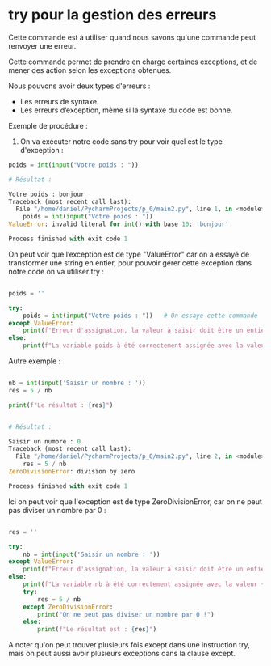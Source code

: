 # try pour la gestion des erreurs

Cette commande est à utiliser quand nous savons qu'une commande peut renvoyer une erreur.

Cette commande permet de prendre en charge certaines exceptions, et de mener des action selon les exceptions obtenues.

Nous pouvons avoir deux types d'erreurs :
* Les erreurs de syntaxe.
* Les erreurs d’exception, même si la syntaxe du code est bonne.

Exemple de procédure :

1. On va exécuter notre code sans try pour voir quel est le type d'exception :

```python
poids = int(input("Votre poids : "))

# Résultat :

Votre poids : bonjour
Traceback (most recent call last):
  File "/home/daniel/PycharmProjects/p_0/main2.py", line 1, in <module>
    poids = int(input("Votre poids : "))
ValueError: invalid literal for int() with base 10: 'bonjour'

Process finished with exit code 1

``` 

On peut voir que l’exception est de type "ValueError" car on a essayé de transformer une string en entier, pour pouvoir gérer cette exception dans notre code on va utiliser try :

```python

poids = ''

try:
    poids = int(input("Votre poids : "))   # On essaye cette commande
except ValueError:
    print(f"Erreur d'assignation, la valeur à saisir doit être un entier !")   # Si erreur: ValueError alors on fait cette action
else:
    print(f"La variable poids à été correctement assignée avec la valeur {poids} !")   # Si non on fait cette action


``` 

Autre exemple :

```python

nb = int(input('Saisir un nombre : '))
res = 5 / nb

print(f"Le résultat : {res}")


# Résultat :

Saisir un numbre : 0
Traceback (most recent call last):
  File "/home/daniel/PycharmProjects/p_0/main2.py", line 2, in <module>
    res = 5 / nb
ZeroDivisionError: division by zero

Process finished with exit code 1

``` 

Ici on peut voir que l'exception est de type ZeroDivisionError, car on ne peut pas diviser un nombre par 0 :

```python

res = ''

try:
    nb = int(input('Saisir un nombre : '))
except ValueError:
    print(f"Erreur d'assignation, la valeur à saisir doit être un entier !")
else:
    print(f"La variable nb à été correctement assignée avec la valeur {nb} !")
    try:
        res = 5 / nb
    except ZeroDivisionError:
        print("On ne peut pas diviser un nombre par 0 !")
    else:
        print(f"Le résultat est : {res}")

``` 

A noter qu'on peut trouver plusieurs fois except dans une instruction try, mais on peut aussi avoir plusieurs exceptions dans la clause except.